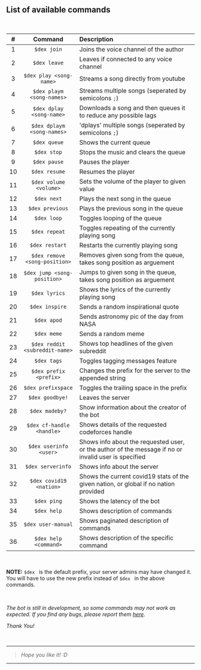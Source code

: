 ## List of available commands

<br>

| #  | Command | Description |
|:--:|:-------:|:------------|
| 1  | `$dex join` | Joins the voice channel of the author |
| 2  | `$dex leave` | Leaves if connected to any voice channel |
| 3  | `$dex play <song-name>` | Streams a song directly from youtube |
| 4  | `$dex playm <song-names>` | Streams multiple songs (seperated by semicolons `;`) |
| 5  | `$dex dplay <song-name>` | Downloads a song and then queues it to reduce any possible lags |
| 6  | `$dex dplaym <song-names>` | 'dplays' multiple songs (seperated by semicolons `;`) |
| 7  | `$dex queue` | Shows the current queue |
| 8  | `$dex stop` | Stops the music and clears the queue |
| 9  | `$dex pause` | Pauses the player |
| 10 | `$dex resume` | Resumes the player |
| 11 | `$dex volume <volume>` | Sets the volume of the player to given value |
| 12 | `$dex next` | Plays the next song in the queue |
| 13 | `$dex previous` | Plays the previous song in the queue |
| 14 | `$dex loop` | Toggles looping of the queue |
| 15 | `$dex repeat` | Toggles repeating of the currently playing song |
| 16 | `$dex restart` | Restarts the currently playing song |
| 17 | `$dex remove <song-position>` | Removes given song from the queue, takes song position as arguement |
| 18 | `$dex jump <song-position>` | Jumps to given song in the queue, takes song position as arguement |
| 19 | `$dex lyrics` | Shows the lyrics of the currently playing song |
| 20 | `$dex inspire` | Sends a random inspirational quote |
| 21 | `$dex apod` | Sends astronomy pic of the day from NASA |
| 22 | `$dex meme` | Sends a random meme |
| 23 | `$dex reddit <subreddit-name>` | Shows top headlines of the given subreddit |
| 24 | `$dex tags` | Toggles tagging messages feature |
| 25 | `$dex prefix <prefix>` | Changes the prefix for the server to the appended string |
| 26 | `$dex prefixspace` | Toggles the trailing space in the prefix |
| 27 | `$dex goodbye!` | Leaves the server |
| 28 | `$dex madeby?` | Show information about the creator of the bot |
| 29 | `$dex cf-handle <handle>` | Shows details of the requested codeforces handle |
| 30 | `$dex userinfo <user>` | Shows info about the requested user, or the author of the message if no or invalid user is specified |
| 31 | `$dex serverinfo` | Shows info about the server |
| 32 | `$dex covid19 <nation>` | Shows the current covid19 stats of the given nation, or global if no nation provided |
| 33 | `$dex ping` | Shows the latency of the bot |
| 34 | `$dex help` | Shows description of commands |
| 35 | `$dex user-manual` | Shows paginated description of commands |
| 36 | `$dex help <command>` | Shows description of the specific command |

<br>

**NOTE:** `$dex ` is the default prefix, your server admins may have changed it. You will have to use the new prefix instead of `$dex ` in the above commands.

<br>

*The bot is still in development, so some commands may not work as expected. If you find any bugs, please report them [here](https://github.com/code-chaser/dex/issues/new?assignees=code-chaser&labels=bug&template=bug_report.md&title=%5BBUG%5D).*

*Thank You!*


<br>

___

> *Hope you like it! :D*

___

<!--
Music - Basic
join - Joins the voice channel of the author
leave - Leaves if connected to any voice channel
play - Streams a song directly from youtube
playm - Streams multiple songs (seperated by semicolons ';')
dplay - Downloads a song and then queues it to reduce any possible lags
dplaym - 'dplays' multiple songs (seperated by semicolons ';')
Music - Player Controls
queue - Shows the current queue
stop - Stops the music and clears the queue
pause - Pauses the player
resume - Resumes the player
volume - Sets the volume of the player to given value
next - Plays the next song in the queue
previous - Plays the previous song in the queue
loop - Toggles looping of the queue
repeat - Toggles repeating of the currently playing song
restart - Restarts the currently playing song
remove - Removes given song from the queue, takes song position as arguement
jump - Jumps to given song in the queue, takes song position as arguement
lyrics - Shows the lyrics of the currently playing song
Fun
inspire - Sends a random inspirational quote
apod - Sends astronomy pic of the day from NASA
meme - Sends a random meme
reddit - Shows top headlines of the given subreddit
Mod Settings
tags - Toggles tagging messages feature
prefix - Changes the prefix for the server to the appended string
prefixspace - Toggles the trailing space in the prefix
goodbye! - Leaves the server
madeby? - Show information about the creator of the bot
Codeforces
cf-handle - Shows details of the requested codeforces handle
Info
userinfo - Shows info about the requested user, or the author of the message if no or invalid user is specified
serverinfo - Shows info about the server
Other
covid19 - Shows the current covid19 stats of the given nation, or global if no nation provided
ping - Shows the latency of the bot
Help
help - Shows description of commands
user-manual - Shows paginated description of commands
-->
